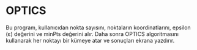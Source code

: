 # OPTICS
Bu program, kullanıcıdan nokta sayısını, noktaların koordinatlarını, epsilon (ε) değerini ve minPts değerini alır. Daha sonra OPTICS algoritmasını kullanarak her noktayı bir kümeye atar ve sonuçları ekrana yazdırır.  

